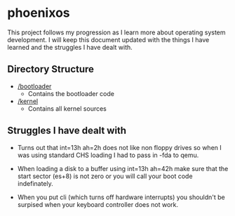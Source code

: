 
# phoenixos

This project follows my progression as I learn more about operating system development. I will keep this document updated with the things I have learned and the struggles I have dealt with.

## Directory Structure

- [/bootloader](/bootloader/README.md)
  - Contains the bootloader code
- [/kernel](/kernel/README.md)
  - Contains all kernel sources

## Struggles I have dealt with

- Turns out that int=13h ah=2h does not like non floppy drives so when I was using standard CHS loading I had to pass in -fda to qemu.

- When loading a disk to a buffer using int=13h ah=42h make sure that the start sector (es+8) is not zero or you will call your boot code indefinately.

- When you put cli (which turns off hardware interrupts) you shouldn't be surpised when your keyboard controller does not work.
